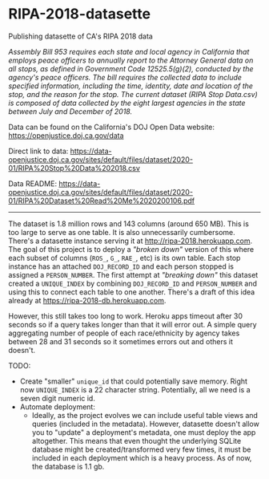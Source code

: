 # RIPA-2018-datasette
Publishing datasette of CA's RIPA 2018 data

_Assembly Bill 953 requires each state and local agency in California that employs peace officers to annually report to the Attorney General data on all stops, as defined in Government Code 12525.5(g)(2), conducted by the agency's peace officers. The bill requires the collected data to include specified information, including the time, identity, date and location of the stop, and the reason for the stop. The current dataset (RIPA Stop Data.csv)  is composed of data collected by the eight largest agencies in the state between July and December of 2018._

Data can be found on the California's DOJ Open Data website: https://openjustice.doj.ca.gov/data

Direct link to data: https://data-openjustice.doj.ca.gov/sites/default/files/dataset/2020-01/RIPA%20Stop%20Data%202018.csv

Data README: https://data-openjustice.doj.ca.gov/sites/default/files/dataset/2020-01/RIPA%20Dataset%20Read%20Me%2020200106.pdf

***
The dataset is 1.8 million rows and 143 columns (around 650 MB). This is too large to serve as one table. It is also unnecessarily cumbersome. There's a datasette instance serving it at <http://ripa-2018.herokuapp.com>. 
The goal of this project is to deploy a _"broken down"_ version of this where each subset of columns (`ROS_`, `G_`, `RAE_`, etc) is its own table. Each stop instance has an attached `DOJ_RECORD_ID` and each person stopped is assigned a `PERSON_NUMBER`. 
The first attempt at _"breaking down"_ this dataset created a `UNIQUE_INDEX` by combining `DOJ_RECORD_ID` and `PERSON_NUMBER` and using this to connect each table to one another. 
There's a draft of this idea already at <https://ripa-2018-db.herokuapp.com>. 

However, this still takes too long to work. Heroku apps timeout after 30 seconds so if a query takes longer than that it will error out. A simple query aggregating number of people of each race/ethnicity by agency takes between 28 and 31 seconds so it sometimes errors out and others it doesn't. 

TODO:
- Create "smaller" `unique_id` that could potentially save memory. Right now `UNIQUE_INDEX` is a 22 character string. Potentially, all we need is a seven digit numeric id. 
- Automate deployment:
  - Ideally, as the project evolves we can include useful table views and queries (included in the metadata). However, datasette doesn't allow you to "update" a deployment's metadata, one must deploy the app altogether. 
    This means that even thought the underlying SQLite database might be created/transformed very few times, it must be included in each deployment which is a heavy process. As of now, the database is 1.1 gb.  
